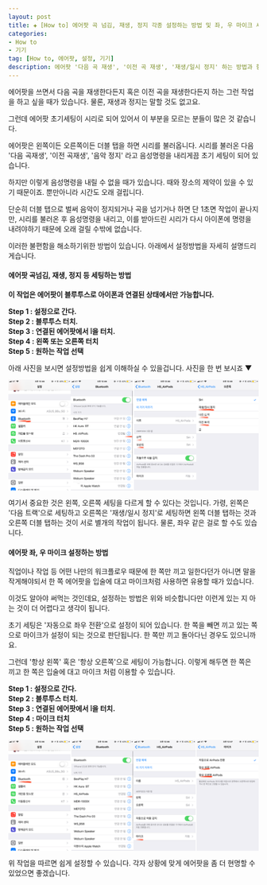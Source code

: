 ```yaml
---  
layout: post  
title: ✚ [How to] 에어팟 곡 넘김, 재생, 정지 각종 설정하는 방법 및 좌, 우 마이크 세팅 방법
categories:
- How to
- 기기
tag: [How to, 에어팟, 설정, 기기]
description: 에어팟 '다음 곡 재생', '이전 곡 재생', '재생/일시 정지' 하는 방법과 항상 왼쪽 또는 오른쪽으로 마이크 고정하는 방법을 알려드립니다.
---  
```

<p class="drop-korean">
에어팟을 쓰면서 다음 곡을 재생한다든지 혹은 이전 곡을 재생한다든지 하는 그런 작업을 하고 싶을 때가 있습니다. 물론, 재생과 정지는 말할 것도 없고요. </p>

그런데 에어팟 초기세팅이 시리로 되어 있어서 이 부분을 모르는 분들이 많은 것 같습니다.

에어팟은 왼쪽이든 오른쪽이든 더블 탭을 하면 시리를 불러옵니다. 시리를 불러온 다음 '다음 곡재생', '이전 곡재생', '음악 정지' 라고 음성명령을 내리게끔 초기 세팅이 되어 있습니다.

하지만 이렇게 음성명령을 내릴 수 없을 때가 있습니다. 때와 장소의 제약이 있을 수 있기 때문이죠. 뿐만아니라 시간도 오래 걸립니다. 

단순히 더블 탭으로 벌써 음악이 정지되거나 곡을 넘기거나 하면 단 1초면 작업이 끝나지만, 시리를 불러온 후 음성명령을 내리고, 이를 받아드린 시리가 다시 아이폰에 명령을 내려야하기 때문에 오래 걸릴 수밖에 없습니다.

이러한 불편함을 해소하기위한 방법이 있습니다. 아래에서 설정방법을 자세히 설명드리게습니다.

#### 에어팟 곡넘김, 재생, 정지 등 세팅하는 방법
**이 작업은 에어팟이 블루투스로 아이폰과 연결된 상태에서만 가능합니다.**

**Step 1 : 설정으로 간다.** <br>
**Step 2 : 블루투스 터치.** <br>
**Step 3 : 연결된 에어팟에서 ❕을 터치.** <br>
**Step 4 : 왼쪽 또는 오른쪽 터치** <br>
**Step 5 : 원하는 작업 선택** <br>

아래 사진을 보시면 설정방법을 쉽게 이해하실 수 있을겁니다.  사진을 한 번 보시죠 ▼
<div class="markdown-image">
<img src="/assets/article_images/2018-08-18-airpod-setting/1.png" alt="" align="middle"/></div>

여기서 중요한 것은 왼쪽, 오른쪽 세팅을 다르게 할 수 있다는 것입니다. 가령, 왼쪽은 '다음 트랙'으로 세팅하고 오른쪽은 '재생/일시 정지'로 세팅하면 왼쪽 더블 탭하는 것과 오른쪽 더블 탭하는 것이 서로 별개의 작업이 됩니다. 물론, 좌우 같은 걸로 할 수도 있습니다.

#### 에어팟 좌, 우 마이크 설정하는 방법
<p class="drop-korean">
직업이나 작업 등 어떤 나만의 워크플로우 때문에 한 쪽만 끼고 일한다던가 아니면 말을 작게해야되서 한 쪽 에어팟을 입술에 대고 마이크처럼 사용하면 유용할 때가 있습니다. </p>

이것도 알아야 써먹는 것인데요, 설정하는 방법은 위와 비슷합니다만 이런게 있는 지 아는 것이 더 어렵다고 생각이 됩니다. 

초기 세팅은 '자동으로 좌우 전환'으로 설정이 되어 있습니다. 한 쪽을 빼면 끼고 있는 쪽으로 마이크가 설정이 되는 것으로 판단됩니다. 한 쪽만 끼고 돌아다닌 경우도 있으니까요.

그런데 '항상 왼쪽' 혹은 '항상 오른쪽'으로 세팅이 가능합니다. 이렇게 해두면 한 쪽은 끼고 한 쪽은 입술에 대고 마이크 처럼 이용할 수 있습니다.

**Step 1 : 설정으로 간다.** <br>
**Step 2 : 블루투스 터치.** <br>
**Step 3 : 연결된 에어팟에서 ❕을 터치.** <br>
**Step 4 : 마이크 터치** <br>
**Step 5 : 원하는 작업 선택** <br>

<div class="markdown-image">
<img src="/assets/article_images/2018-08-18-airpod-setting/2.png" alt="" align="middle"/></div>

위 작업을 따르면 쉽게 설정할 수 있습니다. 각자 상황에 맞게 에어팟을 좀 더 현명할 수 있었으면 좋겠습니다.

